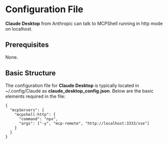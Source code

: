 # Configuration File

**Claude Desktop** from Anthropic can talk to MCPShell running in http mode on localhost.

## Prerequisites

None.

## Basic Structure

The configuration file for **Claude Desktop** is typically located in ~/.config/Claude as **claude_desktop_config.json**. Below are the basic elements required in the file:

```
{
  "mcpServers": {
    "mcpshell-http": {
      "command": "npx",
      "args": ["-y", "mcp-remote", "http://localhost:3333/sse"]
    }
  }
}

```
